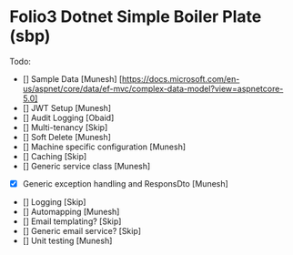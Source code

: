 # Folio3 Dotnet Simple Boiler Plate (sbp)

Todo:

- [] Sample Data          [Munesh] [https://docs.microsoft.com/en-us/aspnet/core/data/ef-mvc/complex-data-model?view=aspnetcore-5.0]
- [] JWT Setup            [Munesh]
- [] Audit Logging        [Obaid]
- [] Multi-tenancy        [Skip]
- [] Soft Delete          [Munesh]
- [] Machine specific configuration [Munesh]
- [] Caching              [Skip]
- [] Generic service class [Munesh]
- [x] Generic exception handling and ResponsDto [Munesh]
- [] Logging            [Skip]
- [] Automapping        [Munesh] 
- [] Email templating?  [Skip]
- [] Generic email service? [Skip]
- [] Unit testing [Munesh]
